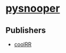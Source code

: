 # [pysnooper](https://pypi.org/project/pysnooper)



## Publishers
- [coolRR](https://pypi.org/user/coolRR)

